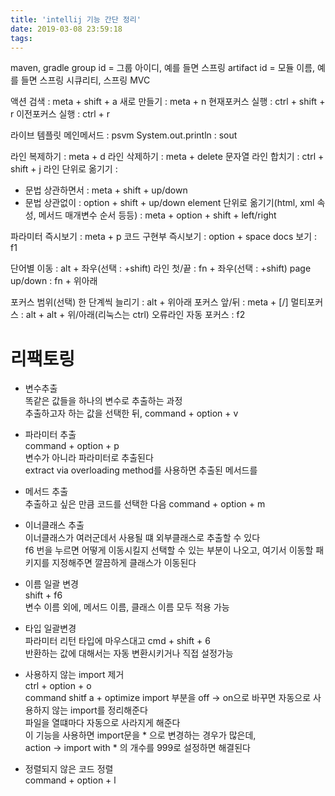 ```yaml
---
title: 'intellij 기능 간단 정리'
date: 2019-03-08 23:59:18
tags:
---
```


maven, gradle
group id = 그룹 아이디, 예를 들면 스프링
artifact id = 모듈 이름, 예를 들면 스프링 시큐리티, 스프링 MVC

액션 검색 : meta + shift + a
새로 만들기 : meta + n
현재포커스 실행 : ctrl + shift + r
이전포커스 실행 : ctrl + r

라이브 템플릿
메인메서드 : psvm
System.out.println : sout

라인 복제하기 : meta + d
라인 삭제하기 : meta + delete
문자열 라인 합치기 : ctrl + shift + j
라인 단위로 옮기기 : 
- 문법 상관하면서 : meta + shift + up/down
- 문법 상관없이 : option + shift + up/down
element 단위로 옮기기(html, xml 속성, 메서드 매개변수 순서 등등) : meta + option + shift + left/right

파라미터 즉시보기 : meta + p
코드 구현부 즉시보기 : option + space
docs 보기 : f1

단어별 이동 : alt + 좌우(선택 : +shift)
라인 첫/끝 : fn + 좌우(선택 : +shift)
page up/down : fn + 위아래

포커스 범위(선택) 한 단계씩 늘리기 : alt + 위아래
포커스 앞/뒤 : meta + [/]
멀티포커스 : alt + alt + 위/아래(리눅스는 ctrl)
오류라인 자동 포커스 : f2

# 리팩토링
- 변수추출  
똑같은 값들을 하나의 변수로 추출하는 과정  
추출하고자 하는 값을 선택한 뒤, command + option + v  

- 파라미터 추출  
command + option + p  
변수가 아니라 파라미터로 추출된다  
extract via overloading method를 사용하면 추출된 메서드를  

- 메서드 추출  
추출하고 싶은 만큼 코드를 선택한 다음 command + option + m  

- 이너클래스 추출  
이너클래스가 여러군데서 사용될 떄 외부클래스로 추출할 수 있다  
f6 번을 누르면 어떻게 이동시킬지 선택할 수 있는 부분이 나오고, 여기서 이동할 패키지를 지정해주면 깔끔하게 클래스가 이동된다  

- 이름 일괄 변경  
shift + f6  
변수 이름 외에, 메서드 이름, 클래스 이름 모두 적용 가능  

- 타입 일괄변경  
파라미터 리턴 타입에 마우스대고 cmd + shift + 6  
반환하는 값에 대해서는 자동 변환시키거나 직접 설정가능  

- 사용하지 않는 import 제거  
ctrl + option + o  
command shitf a + optimize import 부분을 off -> on으로 바꾸면 자동으로 사용하지 않는 import를 정리해준다  
파일을 열떄마다 자동으로 사라지게 해준다  
이 기능을 사용하면 import문을 * 으로 변경하는 경우가 많은데,  
action -> import with * 의 개수를 999로 설정하면 해결된다  

- 정렬되지 않은 코드 정렬  
command + option + l

<!-- more -->